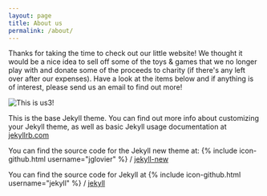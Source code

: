 ```yaml
---
layout: page
title: About us
permalink: /about/
---
```


Thanks for taking the time to check out our little website! We thought it would be a nice idea to sell off some of the toys & games that we no longer play with and donate some of the proceeds to charity (if there's any left over after our expenses). Have a look at the items below and if anything is of interest, please send us an email to find out more!

![This is us3!](http://www.ethanandtoby.com/images/ET4.jpeg)


This is the base Jekyll theme. You can find out more info about customizing your Jekyll theme, as well as basic Jekyll usage documentation at [jekyllrb.com](http://jekyllrb.com/)

You can find the source code for the Jekyll new theme at:
{% include icon-github.html username="jglovier" %} /
[jekyll-new](https://github.com/jglovier/jekyll-new)

You can find the source code for Jekyll at
{% include icon-github.html username="jekyll" %} /
[jekyll](https://github.com/jekyll/jekyll)
